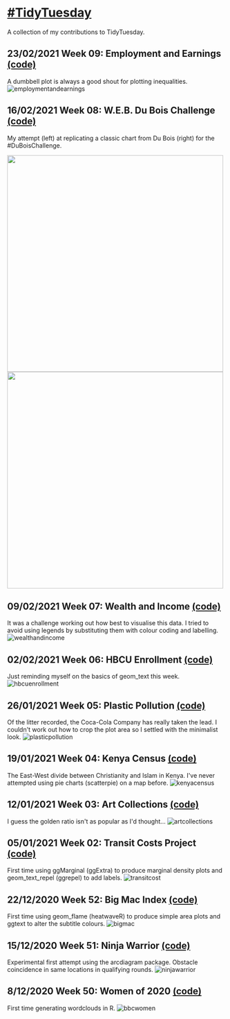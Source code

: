 # [#TidyTuesday](https://github.com/rfordatascience/tidytuesday)
A collection of my contributions to TidyTuesday.

## 23/02/2021 Week 09: Employment and Earnings [(code)](https://github.com/AndyABaker/TidyTuesday/blob/main/2021_week09_employmentandearnings.R)
A dumbbell plot is always a good shout for plotting inequalities.
![employmentandearnings](https://github.com/AndyABaker/TidyTuesday/blob/main/2021_week09_employmentandearnings.jpeg)

## 16/02/2021 Week 08: W.E.B. Du Bois Challenge [(code)](https://github.com/AndyABaker/TidyTuesday/blob/main/2021_week08_webduboischallenge.R)
My attempt (left) at replicating a classic chart from Du Bois (right) for the #DuBoisChallenge.

<img src="https://github.com/AndyABaker/TidyTuesday/blob/main/2021_week08_webduboischallenge.jpeg" width="500"/><img src="https://github.com/ajstarks/dubois-data-portraits/blob/master/challenge/challenge04/original-plate-51.jpg" width="500"/>

## 09/02/2021 Week 07: Wealth and Income [(code)](https://github.com/AndyABaker/TidyTuesday/blob/main/2021_week07_wealthandincome.R)
It was a challenge working out how best to visualise this data. I tried to avoid using legends by substituting them with colour coding and labelling.
![wealthandincome](https://github.com/AndyABaker/TidyTuesday/blob/main/2021_week07_wealthandincome.jpeg)

## 02/02/2021 Week 06: HBCU Enrollment [(code)](https://github.com/AndyABaker/TidyTuesday/blob/main/2021_week06_hbcuenrollment.R)
Just reminding myself on the basics of geom_text this week.
![hbcuenrollment](https://github.com/AndyABaker/TidyTuesday/blob/main/2021_week06_hbcuenrollment.jpeg)

## 26/01/2021 Week 05: Plastic Pollution [(code)](https://github.com/AndyABaker/TidyTuesday/blob/main/2021_week05_plasticpollution.R)
Of the litter recorded, the Coca-Cola Company has really taken the lead. I couldn't work out how to crop the plot area so I settled with the minimalist look.
![plasticpollution](https://github.com/AndyABaker/TidyTuesday/blob/main/2021_week05_plasticpollution.jpeg)

## 19/01/2021 Week 04: Kenya Census [(code)](https://github.com/AndyABaker/TidyTuesday/blob/main/2021_week04_kenyacensus.R)
The East-West divide between Christianity and Islam in Kenya. I've never attempted using pie charts (scatterpie) on a map before.
![kenyacensus](https://github.com/AndyABaker/TidyTuesday/blob/main/2021_week04_kenyacensus.jpeg)

## 12/01/2021 Week 03: Art Collections [(code)](https://github.com/AndyABaker/TidyTuesday/blob/main/2021_week03_artcollections.R)
I guess the golden ratio isn't as popular as I'd thought...
![artcollections](https://github.com/AndyABaker/TidyTuesday/blob/main/2021_week03_artcollections.jpeg)

## 05/01/2021 Week 02: Transit Costs Project [(code)](https://github.com/AndyABaker/TidyTuesday/blob/main/2021_week01_transitcost.R)
First time using ggMarginal (ggExtra) to produce marginal density plots and geom_text_repel (ggrepel) to add labels.
![transitcost](https://github.com/AndyABaker/TidyTuesday/blob/main/2021_week01_transitcosts.jpeg)

## 22/12/2020 Week 52: Big Mac Index [(code)](https://github.com/AndyABaker/TidyTuesday/blob/main/2020_week52_bigmac.R)
First time using geom_flame (heatwaveR) to produce simple area plots and ggtext to alter the subtitle colours.
![bigmac](https://github.com/AndyABaker/TidyTuesday/blob/main/2020_week52_bigmac.jpeg)

## 15/12/2020 Week 51: Ninja Warrior [(code)](https://github.com/AndyABaker/TidyTuesday/blob/main/2020_week51_ninjawarrior.R)
Experimental first attempt using the arcdiagram package. Obstacle coincidence in same locations in qualifying rounds.
![ninjawarrior](https://github.com/AndyABaker/TidyTuesday/blob/main/2020_week51_ninjawarrior.png)

## 8/12/2020 Week 50: Women of 2020 [(code)](https://github.com/AndyABaker/TidyTuesday/blob/main/2020_week50_bbcwomen.R)
First time generating wordclouds in R.
![bbcwomen](https://github.com/AndyABaker/TidyTuesday/blob/main/2020_week50_bbcwomen.jpeg)
